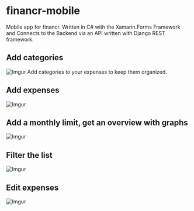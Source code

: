 # financr-mobile
Mobile app for financr. Written in C# with the Xamarin.Forms Framework and Connects to the Backend via an API written with Django REST framework.

## Add categories
![Imgur](https://i.imgur.com/4U0pFaL.gif) Add categories to your expenses to keep them organized.

## Add expenses
![Imgur](https://i.imgur.com/wmSNOgu.gif)

## Add a monthly limit, get an overview with graphs
![Imgur](https://i.imgur.com/fv6Scew.gif)

## Filter the list
![Imgur](https://i.imgur.com/TPeZNWz.gif)

## Edit expenses
![Imgur](https://i.imgur.com/yrfG7GC.gif)



